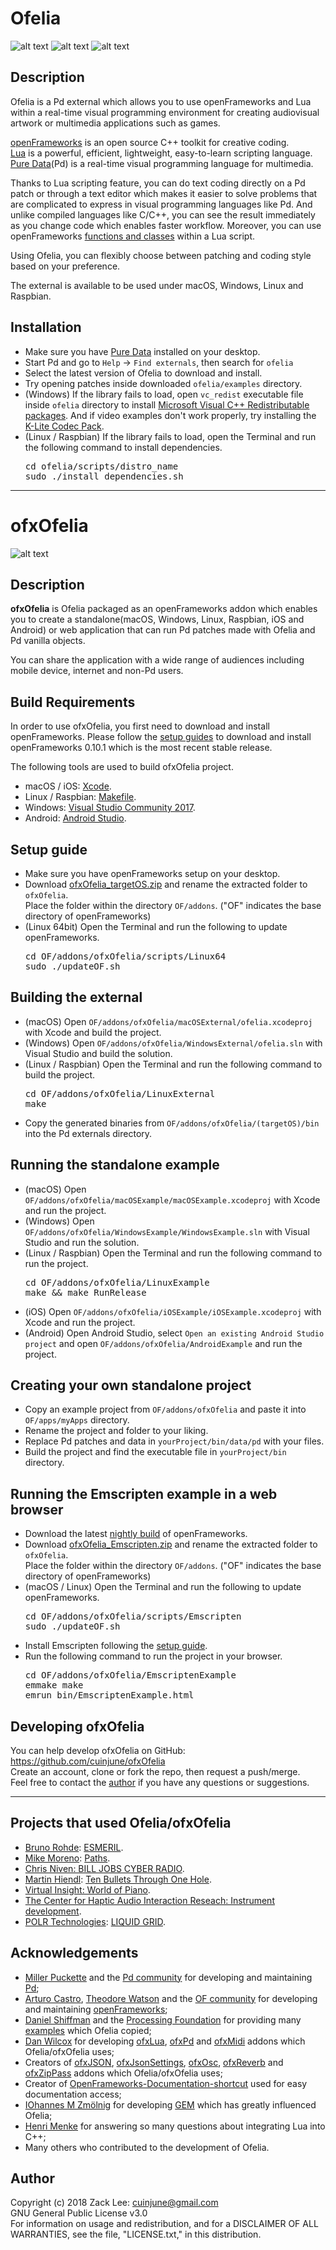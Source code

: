 # Ofelia
![alt text](doc/Logo.png)
![alt text](doc/Iteration.png)
![alt text](doc/GLSL.png)

## Description
Ofelia is a Pd external which allows you to use openFrameworks and Lua within a real-time visual programming environment for creating audiovisual artwork or multimedia applications such as games.

[openFrameworks](http://openframeworks.cc/) is an open source C++ toolkit for creative coding.<br />
[Lua](https://www.lua.org/) is a powerful, efficient, lightweight, easy-to-learn scripting language.<br />
[Pure Data](https://puredata.info/)(Pd) is a real-time visual programming language for multimedia.<br />

Thanks to Lua scripting feature, you can do text coding directly on a Pd patch or through a text editor which makes it easier to solve problems that are complicated to express in visual programming languages like Pd. And unlike compiled languages like C/C++, you can see the result immediately as you change code which enables faster workflow. Moreover, you can use openFrameworks [functions and classes](ofelia/classesAndGlobalFunctions.txt) within a Lua script.

Using Ofelia, you can flexibly choose between patching and coding style based on your preference.<br />

The external is available to be used under macOS, Windows, Linux and Raspbian.

## Installation
* Make sure you have [Pure Data](https://puredata.info/downloads/pure-data) installed on your desktop.
* Start Pd and go to `Help` -> `Find externals`, then search for `ofelia`
* Select the latest version of Ofelia to download and install.
* Try opening patches inside downloaded `ofelia/examples` directory.
* (Windows) If the library fails to load, open `vc_redist` executable file inside `ofelia` directory to install [Microsoft Visual C++ Redistributable packages](https://support.microsoft.com/en-us/help/2977003/the-latest-supported-visual-c-downloads). And if video examples don't work properly, try installing the [K-Lite Codec Pack](https://www.codecguide.com/download_kl.htm).
* (Linux / Raspbian) If the library fails to load, open the Terminal and run the following command to install dependencies.
  <pre>cd ofelia/scripts/distro_name
  sudo ./install_dependencies.sh</pre>

--------------

# ofxOfelia
![alt text](doc/ofxOfelia.png)

## Description

**ofxOfelia** is Ofelia packaged as an openFrameworks addon which enables you to create a standalone(macOS, Windows, Linux, Raspbian, iOS and Android) or web application that can run Pd patches made with Ofelia and Pd vanilla objects.

You can share the application with a wide range of audiences including mobile device, internet and non-Pd users.

## Build Requirements
In order to use ofxOfelia, you first need to download and install openFrameworks. Please follow the [setup guides](http://openframeworks.cc/download/) to download and install openFrameworks 0.10.1 which is the most recent stable release.

The following tools are used to build ofxOfelia project.

* macOS / iOS: [Xcode](https://developer.apple.com/xcode/).
* Linux / Raspbian: [Makefile](https://www.gnu.org/software/make/).
* Windows: [Visual Studio Community 2017](https://visualstudio.microsoft.com/vs/community/).
* Android: [Android Studio](https://developer.android.com/studio/).

## Setup guide
* Make sure you have openFrameworks setup on your desktop.
* Download [ofxOfelia_targetOS.zip](https://github.com/cuinjune/ofxOfelia/releases/latest) and rename the extracted folder to `ofxOfelia`.<br />
Place the folder within the directory `OF/addons`. ("OF" indicates the base directory of openFrameworks)
* (Linux 64bit) Open the Terminal and run the following to update openFrameworks.
  <pre>cd OF/addons/ofxOfelia/scripts/Linux64
  sudo ./updateOF.sh</pre>
  
## Building the external
* (macOS) Open `OF/addons/ofxOfelia/macOSExternal/ofelia.xcodeproj` with Xcode and build the project.
* (Windows) Open `OF/addons/ofxOfelia/WindowsExternal/ofelia.sln` with Visual Studio and build the solution.
* (Linux / Raspbian) Open the Terminal and run the following command to build the project.
  <pre>cd OF/addons/ofxOfelia/LinuxExternal
  make</pre>
* Copy the generated binaries from `OF/addons/ofxOfelia/(targetOS)/bin` into the Pd externals directory.

## Running the standalone example
* (macOS) Open `OF/addons/ofxOfelia/macOSExample/macOSExample.xcodeproj` with Xcode and run the project.
* (Windows) Open `OF/addons/ofxOfelia/WindowsExample/WindowsExample.sln` with Visual Studio and run the solution.
* (Linux / Raspbian) Open the Terminal and run the following command to run the project.
  <pre>cd OF/addons/ofxOfelia/LinuxExample
  make && make RunRelease</pre>
* (iOS) Open `OF/addons/ofxOfelia/iOSExample/iOSExample.xcodeproj` with Xcode and run the project.
* (Android) Open Android Studio, select `Open an existing Android Studio project` and open `OF/addons/ofxOfelia/AndroidExample` and run the project.

## Creating your own standalone project
* Copy an example project from `OF/addons/ofxOfelia` and paste it into `OF/apps/myApps` directory.
* Rename the project and folder to your liking.
* Replace Pd patches and data in `yourProject/bin/data/pd` with your files.
* Build the project and find the executable file in `yourProject/bin` directory.

## Running the Emscripten example in a web browser
* Download the latest [nightly build](https://openframeworks.cc/ci_server/versions/nightly/) of openFrameworks.
* Download [ofxOfelia_Emscripten.zip](https://github.com/cuinjune/ofxOfelia/releases/latest) and rename the extracted folder to `ofxOfelia`.<br />
Place the folder within the directory `OF/addons`. ("OF" indicates the base directory of openFrameworks)
* (macOS / Linux) Open the Terminal and run the following to update openFrameworks.
  <pre>cd OF/addons/ofxOfelia/scripts/Emscripten
  sudo ./updateOF.sh</pre>
* Install Emscripten following the [setup guide](https://openframeworks.cc/setup/emscripten/).
* Run the following command to run the project in your browser.
  <pre>cd OF/addons/ofxOfelia/EmscriptenExample
  emmake make
  emrun bin/EmscriptenExample.html</pre>

## Developing ofxOfelia
You can help develop ofxOfelia on GitHub: https://github.com/cuinjune/ofxOfelia<br />
Create an account, clone or fork the repo, then request a push/merge.<br />
Feel free to contact the [author](#author) if you have any questions or suggestions.

--------------

## Projects that used Ofelia/ofxOfelia
* [Bruno Rohde](http://esmeril.ufba.br/): [ESMERIL](https://youtu.be/DfyGt6fyGMg).
* [Mike Moreno](https://github.com/MikeMorenoAudio/): [Paths](https://youtu.be/Si_IbyIvPy4/).
* [Chris Niven: BILL JOBS CYBER RADIO](https://www.youtube.com/watch?v=emDiimH0Y7U).
* [Martin Hiendl](http://martinhiendl.com/): [Ten Bullets Through One Hole](http://martinhiendl.com/?section=ten-bullets-through-one-hole).
* [Virtual Insight: World of Piano](https://www.worldofpiano.net/).
* [The Center for Haptic Audio Interaction Reseach: Instrument development](https://chair.audio/).
* [POLR Technologies](https://www.facebook.com/polrtech): [LIQUID GRID](https://youtu.be/L5zdNc3NvRg/).

## Acknowledgements
* [Miller Puckette](http://msp.ucsd.edu/) and the [Pd community](http://puredata.info/community/) for developing and maintaining [Pd](http://puredata.info/);
* [Arturo Castro](http://arturocastro.net/), [Theodore Watson](http://www.theowatson.com/) and the [OF community](https://openframeworks.cc/community/) for developing and maintaining [openFrameworks](https://openframeworks.cc/);
* [Daniel Shiffman](https://shiffman.net/) and the [Processing Foundation](https://processingfoundation.org/) for providing many [examples](https://processing.org/examples/) which Ofelia copied;
* [Dan Wilcox](http://danomatika.com/) for developing [ofxLua](https://github.com/danomatika/ofxLua), [ofxPd](https://github.com/danomatika/ofxPd) and [ofxMidi](https://github.com/danomatika/ofxMidi) addons which Ofelia/ofxOfelia uses;
* Creators of [ofxJSON](https://github.com/jeffcrouse/ofxJSON), [ofxJsonSettings](https://github.com/mattfelsen/ofxJsonSettings), [ofxOsc](https://openframeworks.cc/documentation/ofxOsc/), [ofxReverb](https://github.com/JoshuaBatty/ofxReverb) and [ofxZipPass](https://github.com/Ant1r/ofxZipPass) addons which Ofelia/ofxOfelia uses;
* Creator of [OpenFrameworks-Documentation-shortcut](https://github.com/lilive/OpenFrameworks-Documentation-shortcut) used for easy documentation access;
* [IOhannes M Zmölnig](https://puredata.info/author/zmoelnig) for developing [GEM](https://puredata.info/downloads/gem) which has greatly influenced Ofelia;
* [Henri Menke](https://www.henrimenke.com/) for answering so many questions about integrating Lua into C++;
* Many others who contributed to the development of Ofelia.

## Author
Copyright (c) 2018 Zack Lee: <cuinjune@gmail.com><br />
GNU General Public License v3.0<br />
For information on usage and redistribution, and for a DISCLAIMER OF ALL WARRANTIES, see the file, "LICENSE.txt," in this distribution.
